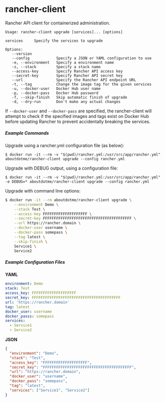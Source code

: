 # rancher-client

Rancher API client for containerized administration.

```
Usage: rancher-client upgrade [services]... [options]

services     Specify the services to upgrade

Options:
   --version
   --config            Specify a JSON or YAML configuration to use
   -e, --environment   Specify a environment name
   -s, --stack         Specify a stack name
   --access-key        Specify Rancher API access key
   --secret-key        Specify Rancher API secret key
   --url               Specify the Rancher API endpoint URL
   -t, --tag           Change the image tag for the given services
   -u, --docker-user   Docker Hub user name
   -p, --docker-pass   Docker Hub password
   -f, --skip-finish   Skip automatic finish of upgrade
   -d, --dry-run       Don't make any actual changes
```

If `--docker-user` and `--docker-pass` are specified, the rancher-client will
attempt to check if the specified images and tags exist on Docker Hub before
updating Rancher to prevent accidentally breaking the services.

##### Example Commands

Upgrade using a rancher.yml configuration file (as below):

`$ docker run -it --rm -v "$(pwd)/rancher.yml:/usr/src/app/rancher.yml" aboutdotme/rancher-client upgrade --config rancher.yml`

Upgrade with DEBUG output, using a configuration file:

`$ docker run -it --rm -v "$(pwd)/rancher.yml:/usr/src/app/rancher.yml" -e DEBUG=* aboutdotme/rancher-client upgrade --config rancher.yml`

Upgrade with command line options:

```bash
$ docker run -it --rm aboutdotme/rancher-client upgrade \
    --environment Demo \
    --stack Test \
    --access-key FFFFFFFFFFFFFFFFFFFF \
    --secret-key FFFFFFFFFFFFFFFFFFFFFFFFFFFFFFFFFFFFFFFF \
    --url https://rancher.domain \
    --docker-user username \
    --docker-pass somepass \
    --tag latest \
    --skip-finish \
    Service1 \
    Service2
```

##### Example Configuration Files

**YAML**

```yaml
environment: Demo
stack: Test
access_key: FFFFFFFFFFFFFFFFFFFF
secret_key: FFFFFFFFFFFFFFFFFFFFFFFFFFFFFFFFFFFFFFFF
url: 'https://rancher.domain'
tag: latest
docker_user: username
docker_passs: somepass
services:
  - Service1
  - Service2
```

**JSON**
```json
{
  "environment": "Demo",
  "stack": "Test",
  "access_key": "FFFFFFFFFFFFFFFFFFFF",
  "secret_key": "FFFFFFFFFFFFFFFFFFFFFFFFFFFFFFFFFFFFFFFF",
  "url": "https://rancher.domain",
  "docker_user": "username",
  "docker_pass": "somepass",
  "tag": "latest",
  "services": ["Service1", "Service2"]
}
```

